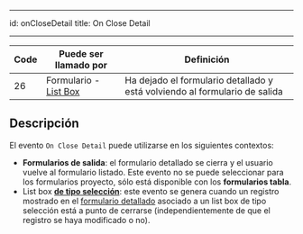 - - -
id: onCloseDetail title: On Close Detail
- - -

| Code | Puede ser llamado por                                    | Definición                                                                 |
| ---- | -------------------------------------------------------- | -------------------------------------------------------------------------- |
| 26   | Formulario - [List Box](FormObjects/listbox_overview.md) | Ha dejado el formulario detallado y está volviendo al formulario de salida |


## Descripción

El evento `On Close Detail` puede utilizarse en los siguientes contextos:

- **Formularios de salida**: el formulario detallado se cierra y el usuario vuelve al formulario listado. Este evento no se puede seleccionar para los formularios proyecto, sólo está disponible con los **formularios tabla**.
- List box [**de tipo selección**](FormObjects/listbox_overview.md#selection-list-boxes): este evento se genera cuando un registro mostrado en el [formulario detallado](FormObjects/properties_ListBox.md#detail-form-name) asociado a un list box de tipo selección está a punto de cerrarse (independientemente de que el registro se haya modificado o no).


